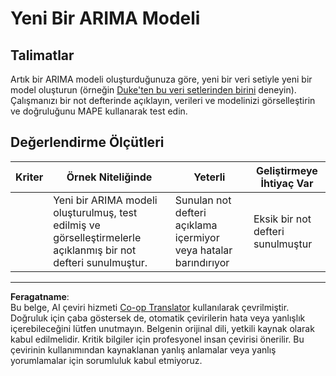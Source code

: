 <!--
CO_OP_TRANSLATOR_METADATA:
{
  "original_hash": "1c814013e10866dfd92cdb32caaae3ac",
  "translation_date": "2025-09-06T07:49:12+00:00",
  "source_file": "7-TimeSeries/2-ARIMA/assignment.md",
  "language_code": "tr"
}
-->
# Yeni Bir ARIMA Modeli

## Talimatlar

Artık bir ARIMA modeli oluşturduğunuza göre, yeni bir veri setiyle yeni bir model oluşturun (örneğin [Duke'ten bu veri setlerinden birini](http://www2.stat.duke.edu/~mw/ts_data_sets.html) deneyin). Çalışmanızı bir not defterinde açıklayın, verileri ve modelinizi görselleştirin ve doğruluğunu MAPE kullanarak test edin.

## Değerlendirme Ölçütleri

| Kriter   | Örnek Niteliğinde                                                                                                  | Yeterli                                                 | Geliştirmeye İhtiyaç Var           |
| -------- | ------------------------------------------------------------------------------------------------------------------ | ------------------------------------------------------- | ----------------------------------- |
|          | Yeni bir ARIMA modeli oluşturulmuş, test edilmiş ve görselleştirmelerle açıklanmış bir not defteri sunulmuştur.    | Sunulan not defteri açıklama içermiyor veya hatalar barındırıyor | Eksik bir not defteri sunulmuştur |

---

**Feragatname**:  
Bu belge, AI çeviri hizmeti [Co-op Translator](https://github.com/Azure/co-op-translator) kullanılarak çevrilmiştir. Doğruluk için çaba göstersek de, otomatik çevirilerin hata veya yanlışlık içerebileceğini lütfen unutmayın. Belgenin orijinal dili, yetkili kaynak olarak kabul edilmelidir. Kritik bilgiler için profesyonel insan çevirisi önerilir. Bu çevirinin kullanımından kaynaklanan yanlış anlamalar veya yanlış yorumlamalar için sorumluluk kabul etmiyoruz.